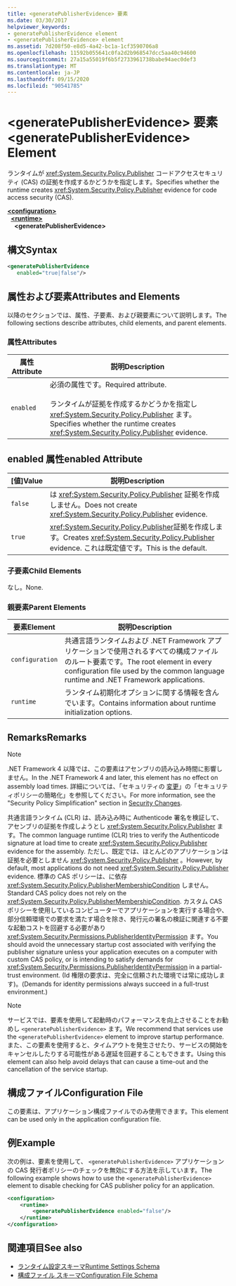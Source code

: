 ```yaml
---
title: <generatePublisherEvidence> 要素
ms.date: 03/30/2017
helpviewer_keywords:
- generatePublisherEvidence element
- <generatePublisherEvidence> element
ms.assetid: 7d208f50-e8d5-4a42-bc1a-1cf3590706a8
ms.openlocfilehash: 11592b055641c0fa2d2b968547dcc5aa40c94600
ms.sourcegitcommit: 27a15a55019f6b5f2733961738babe94aec0def3
ms.translationtype: MT
ms.contentlocale: ja-JP
ms.lasthandoff: 09/15/2020
ms.locfileid: "90541785"
---
```

# <a name="generatepublisherevidence-element"></a><span data-ttu-id="4b02c-102">\<generatePublisherEvidence> 要素</span><span class="sxs-lookup"><span data-stu-id="4b02c-102">\<generatePublisherEvidence> Element</span></span>
<span data-ttu-id="4b02c-103">ランタイムが <xref:System.Security.Policy.Publisher> コードアクセスセキュリティ (CAS) の証拠を作成するかどうかを指定します。</span><span class="sxs-lookup"><span data-stu-id="4b02c-103">Specifies whether the runtime creates <xref:System.Security.Policy.Publisher> evidence for code access security (CAS).</span></span>  
  
[**\<configuration>**](../configuration-element.md)\
&nbsp;&nbsp;[**\<runtime>**](runtime-element.md)\
&nbsp;&nbsp;&nbsp;&nbsp;**\<generatePublisherEvidence>**  
  
## <a name="syntax"></a><span data-ttu-id="4b02c-104">構文</span><span class="sxs-lookup"><span data-stu-id="4b02c-104">Syntax</span></span>  
  
```xml  
<generatePublisherEvidence
   enabled="true|false"/>  
```  
  
## <a name="attributes-and-elements"></a><span data-ttu-id="4b02c-105">属性および要素</span><span class="sxs-lookup"><span data-stu-id="4b02c-105">Attributes and Elements</span></span>  
 <span data-ttu-id="4b02c-106">以降のセクションでは、属性、子要素、および親要素について説明します。</span><span class="sxs-lookup"><span data-stu-id="4b02c-106">The following sections describe attributes, child elements, and parent elements.</span></span>  
  
### <a name="attributes"></a><span data-ttu-id="4b02c-107">属性</span><span class="sxs-lookup"><span data-stu-id="4b02c-107">Attributes</span></span>  
  
|<span data-ttu-id="4b02c-108">属性</span><span class="sxs-lookup"><span data-stu-id="4b02c-108">Attribute</span></span>|<span data-ttu-id="4b02c-109">説明</span><span class="sxs-lookup"><span data-stu-id="4b02c-109">Description</span></span>|  
|---------------|-----------------|  
|`enabled`|<span data-ttu-id="4b02c-110">必須の属性です。</span><span class="sxs-lookup"><span data-stu-id="4b02c-110">Required attribute.</span></span><br /><br /> <span data-ttu-id="4b02c-111">ランタイムが証拠を作成するかどうかを指定し <xref:System.Security.Policy.Publisher> ます。</span><span class="sxs-lookup"><span data-stu-id="4b02c-111">Specifies whether the runtime creates <xref:System.Security.Policy.Publisher> evidence.</span></span>|  
  
## <a name="enabled-attribute"></a><span data-ttu-id="4b02c-112">enabled 属性</span><span class="sxs-lookup"><span data-stu-id="4b02c-112">enabled Attribute</span></span>  
  
|<span data-ttu-id="4b02c-113">[値]</span><span class="sxs-lookup"><span data-stu-id="4b02c-113">Value</span></span>|<span data-ttu-id="4b02c-114">説明</span><span class="sxs-lookup"><span data-stu-id="4b02c-114">Description</span></span>|  
|-----------|-----------------|  
|`false`|<span data-ttu-id="4b02c-115">は <xref:System.Security.Policy.Publisher> 証拠を作成しません。</span><span class="sxs-lookup"><span data-stu-id="4b02c-115">Does not create <xref:System.Security.Policy.Publisher> evidence.</span></span>|  
|`true`|<span data-ttu-id="4b02c-116"><xref:System.Security.Policy.Publisher>証拠を作成します。</span><span class="sxs-lookup"><span data-stu-id="4b02c-116">Creates <xref:System.Security.Policy.Publisher> evidence.</span></span> <span data-ttu-id="4b02c-117">これは既定値です。</span><span class="sxs-lookup"><span data-stu-id="4b02c-117">This is the default.</span></span>|  
  
### <a name="child-elements"></a><span data-ttu-id="4b02c-118">子要素</span><span class="sxs-lookup"><span data-stu-id="4b02c-118">Child Elements</span></span>  
 <span data-ttu-id="4b02c-119">なし。</span><span class="sxs-lookup"><span data-stu-id="4b02c-119">None.</span></span>  
  
### <a name="parent-elements"></a><span data-ttu-id="4b02c-120">親要素</span><span class="sxs-lookup"><span data-stu-id="4b02c-120">Parent Elements</span></span>  
  
|<span data-ttu-id="4b02c-121">要素</span><span class="sxs-lookup"><span data-stu-id="4b02c-121">Element</span></span>|<span data-ttu-id="4b02c-122">説明</span><span class="sxs-lookup"><span data-stu-id="4b02c-122">Description</span></span>|  
|-------------|-----------------|  
|`configuration`|<span data-ttu-id="4b02c-123">共通言語ランタイムおよび .NET Framework アプリケーションで使用されるすべての構成ファイルのルート要素です。</span><span class="sxs-lookup"><span data-stu-id="4b02c-123">The root element in every configuration file used by the common language runtime and .NET Framework applications.</span></span>|  
|`runtime`|<span data-ttu-id="4b02c-124">ランタイム初期化オプションに関する情報を含んでいます。</span><span class="sxs-lookup"><span data-stu-id="4b02c-124">Contains information about runtime initialization options.</span></span>|  
  
## <a name="remarks"></a><span data-ttu-id="4b02c-125">Remarks</span><span class="sxs-lookup"><span data-stu-id="4b02c-125">Remarks</span></span>  
  
> [!NOTE]
> <span data-ttu-id="4b02c-126">.NET Framework 4 以降では、この要素はアセンブリの読み込み時間に影響しません。</span><span class="sxs-lookup"><span data-stu-id="4b02c-126">In the .NET Framework 4 and later, this element has no effect on assembly load times.</span></span> <span data-ttu-id="4b02c-127">詳細については、「セキュリティの [変更](/previous-versions/dotnet/framework/security/security-changes)」の「セキュリティポリシーの簡略化」を参照してください。</span><span class="sxs-lookup"><span data-stu-id="4b02c-127">For more information, see the "Security Policy Simplification" section in [Security Changes](/previous-versions/dotnet/framework/security/security-changes).</span></span>  
  
 <span data-ttu-id="4b02c-128">共通言語ランタイム (CLR) は、読み込み時に Authenticode 署名を検証して、アセンブリの証拠を作成しようとし <xref:System.Security.Policy.Publisher> ます。</span><span class="sxs-lookup"><span data-stu-id="4b02c-128">The common language runtime (CLR) tries to verify the Authenticode signature at load time to create <xref:System.Security.Policy.Publisher> evidence for the assembly.</span></span> <span data-ttu-id="4b02c-129">ただし、既定では、ほとんどのアプリケーションは証拠を必要としません <xref:System.Security.Policy.Publisher> 。</span><span class="sxs-lookup"><span data-stu-id="4b02c-129">However, by default, most applications do not need <xref:System.Security.Policy.Publisher> evidence.</span></span> <span data-ttu-id="4b02c-130">標準の CAS ポリシーは、に依存 <xref:System.Security.Policy.PublisherMembershipCondition> しません。</span><span class="sxs-lookup"><span data-stu-id="4b02c-130">Standard CAS policy does not rely on the <xref:System.Security.Policy.PublisherMembershipCondition>.</span></span> <span data-ttu-id="4b02c-131">カスタム CAS ポリシーを使用しているコンピューターでアプリケーションを実行する場合や、部分信頼環境での要求を満たす場合を除き、発行元の署名の検証に関連する不要な起動コストを回避する必要があり <xref:System.Security.Permissions.PublisherIdentityPermission> ます。</span><span class="sxs-lookup"><span data-stu-id="4b02c-131">You should avoid the unnecessary startup cost associated with verifying the publisher signature unless your application executes on a computer with custom CAS policy, or is intending to satisfy demands for <xref:System.Security.Permissions.PublisherIdentityPermission> in a partial-trust environment.</span></span> <span data-ttu-id="4b02c-132">(Id 権限の要求は、完全に信頼された環境では常に成功します)。</span><span class="sxs-lookup"><span data-stu-id="4b02c-132">(Demands for identity permissions always succeed in a full-trust environment.)</span></span>  
  
> [!NOTE]
> <span data-ttu-id="4b02c-133">サービスでは、要素を使用して起動時のパフォーマンスを向上させることをお勧めし `<generatePublisherEvidence>` ます。</span><span class="sxs-lookup"><span data-stu-id="4b02c-133">We recommend that services use the `<generatePublisherEvidence>` element to improve startup performance.</span></span>  <span data-ttu-id="4b02c-134">また、この要素を使用すると、タイムアウトを発生させたり、サービスの開始をキャンセルしたりする可能性がある遅延を回避することもできます。</span><span class="sxs-lookup"><span data-stu-id="4b02c-134">Using this element can also help avoid delays that can cause a time-out and the cancellation of the service startup.</span></span>  
  
## <a name="configuration-file"></a><span data-ttu-id="4b02c-135">構成ファイル</span><span class="sxs-lookup"><span data-stu-id="4b02c-135">Configuration File</span></span>  
 <span data-ttu-id="4b02c-136">この要素は、アプリケーション構成ファイルでのみ使用できます。</span><span class="sxs-lookup"><span data-stu-id="4b02c-136">This element can be used only in the application configuration file.</span></span>  
  
## <a name="example"></a><span data-ttu-id="4b02c-137">例</span><span class="sxs-lookup"><span data-stu-id="4b02c-137">Example</span></span>  
 <span data-ttu-id="4b02c-138">次の例は、要素を使用して、 `<generatePublisherEvidence>` アプリケーションの CAS 発行者ポリシーのチェックを無効にする方法を示しています。</span><span class="sxs-lookup"><span data-stu-id="4b02c-138">The following example shows how to use the `<generatePublisherEvidence>` element to disable checking for CAS publisher policy for an application.</span></span>  
  
```xml  
<configuration>  
    <runtime>  
        <generatePublisherEvidence enabled="false"/>  
    </runtime>  
</configuration>  
```  
  
## <a name="see-also"></a><span data-ttu-id="4b02c-139">関連項目</span><span class="sxs-lookup"><span data-stu-id="4b02c-139">See also</span></span>

- [<span data-ttu-id="4b02c-140">ランタイム設定スキーマ</span><span class="sxs-lookup"><span data-stu-id="4b02c-140">Runtime Settings Schema</span></span>](index.md)
- [<span data-ttu-id="4b02c-141">構成ファイル スキーマ</span><span class="sxs-lookup"><span data-stu-id="4b02c-141">Configuration File Schema</span></span>](../index.md)
